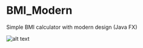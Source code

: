 # BMI_Modern
Simple BMI calculator with modern design (Java FX)

![alt text](https://drive.google.com/file/d/1Jsmx2vKnaoxZyTKeD1qHzV2GYwk6Rnda/view?usp=sharing)
